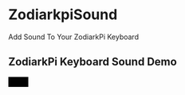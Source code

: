 # ZodiarkpiSound
Add Sound To Your ZodiarkPi Keyboard

## ZodiarkPi Keyboard Sound Demo
<video src='https://github.com/user-attachments/assets/96be4976-08ce-485e-ae0a-f66f3da4de4b' width=40/>



